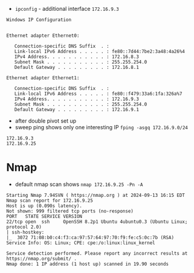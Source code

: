 - `ipconfig` - additional interface `172.16.9.3`
```
Windows IP Configuration


Ethernet adapter Ethernet0:

   Connection-specific DNS Suffix  . : 
   Link-local IPv6 Address . . . . . : fe80::7d44:7be2:3a48:4a26%4
   IPv4 Address. . . . . . . . . . . : 172.16.8.3
   Subnet Mask . . . . . . . . . . . : 255.255.254.0
   Default Gateway . . . . . . . . . : 172.16.8.1

Ethernet adapter Ethernet1:

   Connection-specific DNS Suffix  . : 
   Link-local IPv6 Address . . . . . : fe80::f479:33a6:1fa:326a%7
   IPv4 Address. . . . . . . . . . . : 172.16.9.3
   Subnet Mask . . . . . . . . . . . : 255.255.254.0
   Default Gateway . . . . . . . . . : 172.16.9.1
```
- after double pivot set up
- sweep ping shows only one interesting IP `fping -asgq 172.16.9.0/24 `
```
172.16.9.3
172.16.9.25
```

# Nmap
- default nmap scan shows `nmap 172.16.9.25 -Pn -A`
```
Starting Nmap 7.94SVN ( https://nmap.org ) at 2024-09-13 16:15 EDT
Nmap scan report for 172.16.9.25
Host is up (0.090s latency).
Not shown: 999 filtered tcp ports (no-response)
PORT   STATE SERVICE VERSION
22/tcp open  ssh     OpenSSH 8.2p1 Ubuntu 4ubuntu0.3 (Ubuntu Linux; protocol 2.0)
| ssh-hostkey: 
|_  3072 71:08:b0:c4:f3:ca:97:57:64:97:70:f9:fe:c5:0c:7b (RSA)
Service Info: OS: Linux; CPE: cpe:/o:linux:linux_kernel

Service detection performed. Please report any incorrect results at https://nmap.org/submit/ .
Nmap done: 1 IP address (1 host up) scanned in 19.90 seconds

```